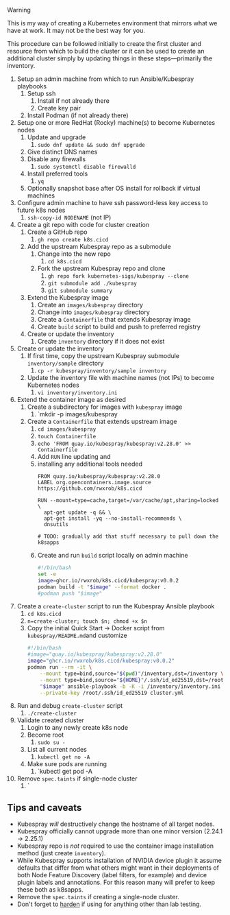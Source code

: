 > [!WARNING]
> This is my way of creating a Kubernetes environment that mirrors what we have at work. It may not be the best way for you.

This procedure can be followed initially to create the first cluster and resource from which to build the cluster or it can be used to create an additional cluster simply by updating things in these steps—primarily the inventory.

1. Setup an admin machine from which to run Ansible/Kubespray playbooks
	1. Setup ssh
		1. Install if not already there
		2. Create key pair
	2. Install Podman (if not already there)
2. Setup one or more RedHat (Rocky) machine(s) to become Kubernetes nodes
	1. Update and upgrade
		1. `sudo dnf update && sudo dnf upgrade`
	2. Give distinct DNS names
	3. Disable any firewalls
		1. `sudo systemctl disable firewalld`
	4. Install preferred tools
		1. `yq`
	5. Optionally snapshot base after OS install for rollback if virtual machines
3. Configure admin machine to have ssh password-less key access to future k8s nodes
	1. `ssh-copy-id NODENAME` (not IP)
4. Create a git repo with code for cluster creation
	1. Create a GitHub repo
		1. `gh repo create k8s.cicd`
	2. Add the upstream Kubespray repo as a submodule
		1. Change into the new repo
			1. `cd k8s.cicd`
		2. Fork the upstream Kubespray repo and clone
			1. `gh repo fork kubernetes-sigs/kubespray --clone`
			2. `git submodule add ./kubespray`
			3. `git submodule summary`
	3. Extend the Kubespray image
		1. Create an `images/kubespray` directory
		2. Change into `images/kubespray` directory
		3. Create a `Containerfile` that extends Kubespray image
		4. Create `build` script to build and push to preferred registry
	4. Create or update the inventory
		1. Create `inventory` directory if it does not exist
5. Create or update the inventory
	1. If first time, copy the upstream Kubespray submodule `inventory/sample` directory
		1. `cp -r kubespray/inventory/sample inventory`
	2. Update the inventory file with machine names (not IPs) to become Kubernetes nodes
		1. `vi inventory/inventory.ini`
6. Extend the container image as desired
	1. Create a subdirectory for images with `kubespray` image
		1. `mkdir -p images/kubespray
	2. Create a `Containerfile` that extends upstream image
		1. `cd images/kubespray`
		2. `touch Containerfile`
		3. `echo 'FROM quay.io/kubespray/kubespray:v2.28.0' >> Containerfile`
		4. Add `RUN` line updating and 
		5. installing any additional tools needed
			```Containerfile
			FROM quay.io/kubespray/kubespray:v2.28.0
			LABEL org.opencontainers.image.source https://github.com/rwxrob/k8s.cicd
			
			RUN --mount=type=cache,target=/var/cache/apt,sharing=locked \
			  apt-get update -q && \
			  apt-get install -yq --no-install-recommends \
			  dnsutils
			
			# TODO: gradually add that stuff necessary to pull down the k8sapps
			```
		5. Create and run `build` script locally on admin machine
			```bash
			#!/bin/bash
			set -e
			image=ghcr.io/rwxrob/k8s.cicd/kubespray:v0.0.2
			podman build -t "$image" --format docker .
			#podman push "$image"
			```
7. Create a `create-cluster` script to run the Kubespray Ansible playbook
	1. `cd k8s.cicd`
	2. `n=create-cluster; touch $n; chmod +x $n`
	3. Copy the initial Quick Start -> Docker script from `kubespray/README.md`and customize
		```bash
		#!/bin/bash
		#image="quay.io/kubespray/kubespray:v2.28.0"
		image="ghcr.io/rwxrob/k8s.cicd/kubespray:v0.0.2"
		podman run --rm -it \
			--mount type=bind,source="$(pwd)"/inventory,dst=/inventory \
			--mount type=bind,source="${HOME}"/.ssh/id_ed25519,dst=/root/.ssh/id_ed25519 \
			"$image" ansible-playbook -b -K -i /inventory/inventory.ini \
			--private-key /root/.ssh/id_ed25519 cluster.yml
		```
8. Run and debug `create-cluster` script
	1. `./create-cluster`
9. Validate created cluster
	1. Login to any newly create k8s node
	2. Become root
		1. `sudo su -`
	3. List all current nodes
		1. `kubectl get no -A`
	4. Make sure pods are running
		1. `kubectl get pod -A
10. Remove `spec.taints` if single-node cluster
	1. `
## Tips and caveats

- Kubespray *will* destructively change the hostname of all target nodes.
- Kubespray officially cannot upgrade more than one minor version (2.24.1 -> 2.25.1)
- Kubespray repo is *not* required to use the container image installation method (just create `inventory`).
- While Kubespray supports installation of NVIDIA device plugin it assume defaults that differ from what others might want in their deployments of both Node Feature Discovery (label filters, for example) and device plugin labels and annotations. For this reason many will prefer to keep these both as k8sapps.
- Remove the `spec.taints` if creating a single-node cluster.
- Don't forget to [harden](https://github.com/kubernetes-sigs/kubespray/blob/master/docs/operations/hardening.md) if using for anything other than lab testing.



